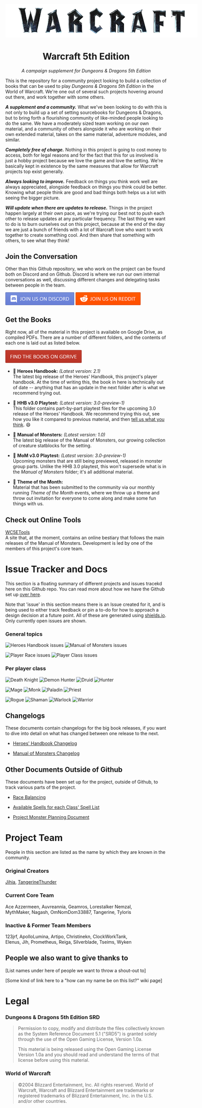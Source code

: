 <p align="center">

<img src='./assets/warcraft-logo.png' alt='Warcraft logo' style='max-width:600px; margin:auto;' />

</p>

<h1 align="center">Warcraft 5th Edition</h1>

<p align="center"><i>A campaign supplement for Dungeons & Dragons 5th Edition</i></p>

</p>

This is the repository for a community project looking to build a collection of books that can be used to play *Dungeons & Dragons 5th Edition* in the World of Warcraft. We're one out of several such projects hovering around out there, and work together with some others.

***A supplement and a community.*** What we've been looking to do with this is not only to build up a set of setting sourcebooks for Dungeons & Dragons, but to bring forth a flourishing community of like-minded people looking to do the same. We have a moderately sized team working on our own material, and a community of others alongside it who are working on their own extended material, takes on the same material, adventure modules, and similar.

***Completely free of charge.*** Nothing in this project is going to cost money to access, both for legal reasons and for the fact that this for us involved is just a hobby project because we love the game and love the setting. We're basically kept in existence by the same measures that allow for Warcraft projects top exist generally.

***Always looking to improve.*** Feedback on things you think work well are always appreciated, alongside feedback on things you think could be better. Knowing what people think are good and bad things both helps us a lot with seeing the bigger picture. 

***Will update when there are updates to release.*** Things in the project happen largely at their own pace, as we're trying our best not to push each other to release updates at any particular frequency. The last thing we want to do is to burn ourselves out on this project, because at the end of the day we are just a bunch of friends with a lot of Warcraft love who want to work together to create something cool. And then share that something with others, to see what they think!

## Join the Conversation

Other than this Github repository, we who work on the project can be found both on Discord and on Github. Discord is where we run our own internal conversations as well, discussing different changes and delegating tasks between people in the team.

[<img src="./assets/discord-button.png" alt="Join us on Discord" />](https://discord.com/invite/dKMJmmD)
[<img src="./assets/reddit-button.png" alt="Join us on Reddit" />](https://www.reddit.com/r/wc5e/)

## Get the Books

Right now, all of the material in this project is available on Google Drive, as compiled PDFs. There are a number of different folders, and the contents of each one is laid out as listed below.

[<img src="./assets/books-button.png" alt="Find the books on GDrive" />](https://drive.google.com/drive/folders/1kVoAMR8TiO3CXFYcigFN2B6zk62xcnv9)

- 📕 **Heroes Handbook:** *(Latest version: 2.1)*
<br /> The latest big release of the Heroes' Handbook, this project's player handbook. At the time of writing this, the book in here is technically out of date -- anything that has an update in the next folder after is what we recommend trying out.

- 📕 **HHB v3.0 Playtest:** *(Latest version: 3.0-preview-1)*
<br /> This folder contains part-by-part playtest files for the upcoming 3.0 release of the Heroes' Handbook. We recommend trying this out, see how you like it compared to previous material, and then [tell us what you think](https://docs.google.com/forms/d/e/1FAIpQLSe0QxHjdCpTJklwZdLg5kCZTD0LSoj9NJkeBm_ZyycPPkXzpw/viewform?usp=sf_link). 😄

- 📙 **Manual of Monsters:** *(Latest version: 1.0)*
<br /> The latest big release of the Manual of Monsters, our growing collection of creature statblocks for the setting. 

- 📙 **MoM v3.0 Playtest:** *(Latest version: 3.0-preview-1)*
<br /> Upcoming monsters that are still being previewed, released in monster group parts. Unlike the HHB 3.0 playtest, this won't supersede what is in the *Manual of Monsters* folder; it's all additional material.

- 📗 **Theme of the Month:** 
<br /> Material that has been submitted to the community via our monthly running *Theme of the Month* events, where we throw up a theme and throw out invitation for everyone to come along and make some fun things with us. 

## Check out Online Tools

[WC5ETools](https://orjanbp.github.io/wc5etools/) 
<br /> A site that, at the moment, contains an online bestiary that follows the main releases of the Manual of Monsters. Development is led by one of the members of this project's core team.

# Issue Tracker and Docs

This section is a floating summary of different projects and issues tracekd here on this Github repo. You can read more about how we have the Github set up [over here](https://github.com/Jihia/Warcraft-5e-Conversion/wiki/Github-Project-Setup).

Note that 'issue' in this section means there is an Issue created for it, and is being used to either track feedback or pin a to-do for how to approach a design decision at a future point. All of these are generated using [shields.io](https://shields.io/). Only currently open issues are shown.

### General topics

![Heroes Handbook issues](https://img.shields.io/github/issues-search/Jihia/Warcraft-5e-Conversion?color=orange&label=%F0%9F%93%99%20%20Heroes%20Handbook&query=is%3Aopen%20label%3A%22%F0%9F%93%99%20Book%3A%20HHB%22&style=flat-square)
![Manual of Monsters issues](https://img.shields.io/github/issues-search/Jihia/Warcraft-5e-Conversion?color=orange&label=%F0%9F%93%98%20Manual%20of%20Monsters&query=is%3Aopen%20label%3A%22%F0%9F%93%98%20Book%3A%20MM%22&style=flat-square)

![Player Race issues](https://img.shields.io/github/issues-search/Jihia/Warcraft-5e-Conversion?color=orange&label=Player%20Races&query=is%3Aopen%20label%3A%22%F0%9F%93%84%20race%22&style=flat-square)
![Player Class issues](https://img.shields.io/github/issues-search/Jihia/Warcraft-5e-Conversion?color=orange&label=Player%20Classes&query=is%3Aopen%20label%3A%22%F0%9F%93%84%20class%22&style=flat-square)

### Per player class

![Death Knight](https://img.shields.io/github/issues-search/Jihia/Warcraft-5e-Conversion?label=Death%20Knight&query=is%3Aopen%20in:%3title%20%22Death%20Knight%22&style=flat-square)
![Demon Hunter](https://img.shields.io/github/issues-search/Jihia/Warcraft-5e-Conversion?label=Demon%20Hunter&query=is%3Aopen%20in:%3title%20%22Demon%20Hunter%22&style=flat-square)
![Druid](https://img.shields.io/github/issues-search/Jihia/Warcraft-5e-Conversion?label=Druid&query=is%3Aopen%20in:%3title%20%22Druid%22&style=flat-square)
![Hunter](https://img.shields.io/github/issues-search/Jihia/Warcraft-5e-Conversion?label=Hunter&query=is%3Aopen%20in:%3title%20%22Hunter%22&style=flat-square)

![Mage](https://img.shields.io/github/issues-search/Jihia/Warcraft-5e-Conversion?label=Mage&query=is%3Aopen%20in:%3title%20%22Mage%22&style=flat-square)
![Monk](https://img.shields.io/github/issues-search/Jihia/Warcraft-5e-Conversion?label=Monk&query=is%3Aopen%20in:%3title%20%22Monk%22&style=flat-square)
![Paladin](https://img.shields.io/github/issues-search/Jihia/Warcraft-5e-Conversion?label=Paladin&query=is%3Aopen%20in:%3title%20%22Paladin%22&style=flat-square)
![Priest](https://img.shields.io/github/issues-search/Jihia/Warcraft-5e-Conversion?label=Priest&query=is%3Aopen%20in:%3title%20%22Priest%22&style=flat-square)

![Rogue](https://img.shields.io/github/issues-search/Jihia/Warcraft-5e-Conversion?label=Rogue&query=is%3Aopen%20in:%3title%20%22Rogue%22&style=flat-square)
![Shaman](https://img.shields.io/github/issues-search/Jihia/Warcraft-5e-Conversion?label=Shaman&query=is%3Aopen%20in:%3title%20%22Shaman%22&style=flat-square)
![Warlock](https://img.shields.io/github/issues-search/Jihia/Warcraft-5e-Conversion?label=Warlock&query=is%3Aopen%20in:%3title%20%22Warlock%22&style=flat-square)
![Warrior](https://img.shields.io/github/issues-search/Jihia/Warcraft-5e-Conversion?label=Warrior&query=is%3Aopen%20in:%3title%20%22Warrior%22&style=flat-square)

## Changelogs

These documents contain changelogs for the big book releases, if you want to dive into detail on what has changed between one release to the next. 

* [Heroes' Handbook Changelog](https://drive.google.com/open?id=1AtTF7o6sAZZLxA75oa-96ENNNBMAJ-z7m9Y93uk4b8A)

* [Manual of Monsters Changelog](https://docs.google.com/spreadsheets/d/1487fO7RPdUbloD7NY6mdCC-yFwsU4yFHOUQ4CBqX9mE)

## Other Documents Outside of Github

These documents have been set up for the project, outside of Github, to track various parts of the project. 

* [Race Balancing](https://drive.google.com/open?id=1S-XKXMaiLtRLpeIg9t50PvvAfEajpq72MxjTqa9ZbaI)

* [Available Spells for each Class' Spell List](https://drive.google.com/open?id=1bzXzGxXFdC3zUdm8_4aURXfftixsJTStRn49fAeSDgs)

* [Project Monster Planning Document](https://docs.google.com/spreadsheets/d/1gjxgzF93LLB3q_o7QYe9xynpxkaUrkorklA7YGHSJvA/edit?usp=sharing)

# Project Team

People in this section are listed as the name by which they are known in the community. 

### Original Creators

[Jihia](https://github.com/Jihia), [TangerineThunder](https://github.com/orjanbp)

### Current Core Team

Ace Azzermeen, Auvreannia, Geamros, Lorestalker Nemzal, <br />
MythMaker, Nagash, OmNomDom33887, Tangerine, Tyloris

### Inactive & Former Team Members

123jrf, ApolloLumina, Artipo, Christinekn, ClockWorkTank, <br />
Elenus, Jih, Prometheus, Reiga, Silverblade, Tseims, Wyken


## People we also want to give thanks to

[List names under here of people we want to throw a shout-out to]

[Some kind of link here to a "how can my name be on this list?" wiki page]

# Legal

### Dungeons & Dragons 5th Edition SRD
> Permission to copy, modify and distribute the files collectively known as the System Reference Document 5.1 ("SRD5") is granted solely through the use of the Open Gaming License, Version 1.0a.
> 
> This material is being released using the Open Gaming License Version 1.0a and you should read and understand the terms of that license before using this material.

### World of Warcraft
> ©2004 Blizzard Entertainment, Inc. All rights reserved. World of Warcraft, Warcraft and Blizzard Entertainment are trademarks or registered trademarks of Blizzard Entertainment, Inc. in the U.S. and/or other countries.
